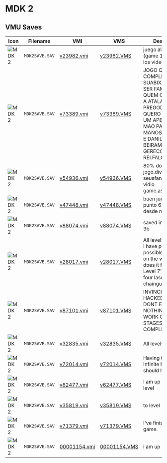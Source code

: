 # MDK 2

## VMU Saves

| Icon | Filename | VMI | VMS | Description |
|------|----------|-----|-----|-------------|
| ![MDK 2](../icons/MDK2SAVE.SAV.GIF) | `MDK2SAVE.SAV` | [v23982.vmi](v23982.vmi) | [v23982.VMS](v23982.VMS) | juego al 100%(game 100%)todos los videos  
| ![MDK 2](../icons/MDK2SAVE.SAV.GIF) | `MDK2SAVE.SAV` | [v73389.vmi](v73389.vmi) | [v73389.VMS](v73389.VMS) | JOGO QUASE COMPLETO. E CRI SUABIXA EU VOU SER FAMOSO QUEM COMANDA E A ATALAIA SEUS PREGODA JOVITA. QUERO MANDAR UM APERTO DE MAO PARA OS MANOS CRIDENER E DANILINHO BEIRAMAR.ASS: GERECO O REI.FALOOOUUU...... 
| ![MDK 2](../icons/MDK2SAVE.SAV.GIF) | `MDK2SAVE.SAV` | [v54936.vmi](v54936.vmi) | [v54936.VMS](v54936.VMS) | 80% do jogo.divirtao-se seusfanaticos de vidio game.ass:GERECO. 
| ![MDK 2](../icons/MDK2SAVE.SAV.GIF) | `MDK2SAVE.SAV` | [v47448.vmi](v47448.vmi) | [v47448.VMS](v47448.VMS) | buen juego en el punto 6-e cedido desde medellin [co] 
| ![MDK 2](../icons/MDK2SAVE.SAV.GIF) | `MDK2SAVE.SAV` | [v88074.vmi](v88074.vmi) | [v88074.VMS](v88074.VMS) | saved in the point 3b 
| ![MDK 2](../icons/MDK2SAVE.SAV.GIF) | `MDK2SAVE.SAV` | [v28017.vmi](v28017.vmi) | [v28017.VMS](v28017.VMS) | All levels, all movies.  I have picked up all possible weapons on the way.  How does it feel to meet Level 7's boss with four laser chainguns?  :) 
| ![MDK 2](../icons/MDK2SAVE.SAV.GIF) | `MDK2SAVE.SAV` | [v87101.vmi](v87101.vmi) | [v87101.VMS](v87101.VMS) | INVINCIBLE!!!!  HACKED FILE. DONT EAT NOTHING DONT WORK ON a's STAGES EX 1a COMPLETE SAVE 
| ![MDK 2](../icons/MDK2SAVE.SAV.GIF) | `MDK2SAVE.SAV` | [v32835.vmi](v32835.vmi) | [v32835.VMS](v32835.VMS) | All levels beaten!!! 
| ![MDK 2](../icons/MDK2SAVE.SAV.GIF) | `MDK2SAVE.SAV` | [v72014.vmi](v72014.vmi) | [v72014.VMS](v72014.VMS) | Having trouble? Infinite health should help. 
| ![MDK 2](../icons/MDK2SAVE.SAV.GIF) | `MDK2SAVE.SAV` | [v62477.vmi](v62477.vmi) | [v62477.VMS](v62477.VMS) | I am up to the last level 
| ![MDK 2](../icons/MDK2SAVE.SAV.GIF) | `MDK2SAVE.SAV` | [v35819.vmi](v35819.vmi) | [v35819.VMS](v35819.VMS) | to level 7-A 
| ![MDK 2](../icons/MDK2SAVE.SAV.GIF) | `MDK2SAVE.SAV` | [v71379.vmi](v71379.vmi) | [v71379.VMS](v71379.VMS) | I've finished the game. 
| ![MDK 2](../icons/MDK2SAVE.SAV.GIF) | `MDK2SAVE.SAV` | [00001154.vmi](00001154.vmi) | [00001154.VMS](00001154.VMS) | i am up to stage 4 
